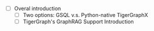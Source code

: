 - [ ] Overal introduction
    - [ ] Two options: GSQL v.s. Python-native TigerGraphX
    - [ ] TigerGraph's GraphRAG Support Introduction
